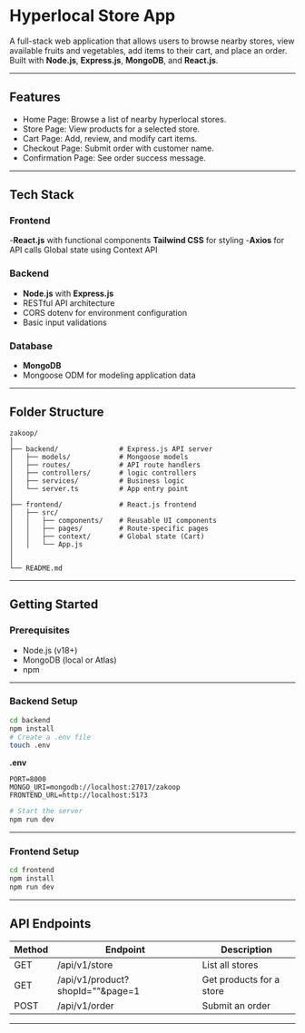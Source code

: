 # Hyperlocal Store App

A full-stack web application that allows users to browse nearby stores, view available fruits and vegetables, add items to their cart, and place an order. Built with **Node.js**, **Express.js**, **MongoDB**, and **React.js**.

---

## Features

- Home Page: Browse a list of nearby hyperlocal stores.
- Store Page: View products for a selected store.
- Cart Page: Add, review, and modify cart items.
- Checkout Page: Submit order with customer name.
- Confirmation Page: See order success message.

---

## Tech Stack

### Frontend

-**React.js** with functional components
**Tailwind CSS** for styling -**Axios** for API calls
Global state using Context API

### Backend

- **Node.js** with **Express.js**
- RESTful API architecture
- CORS dotenv for environment configuration
- Basic input validations

### Database

- **MongoDB**
- Mongoose ODM for modeling application data

---

## Folder Structure

```
zakoop/
│
├── backend/               # Express.js API server
│   ├── models/            # Mongoose models
│   ├── routes/            # API route handlers
│   ├── controllers/       # logic controllers
│   ├── services/          # Business logic
│   └── server.ts          # App entry point
│
├── frontend/              # React.js frontend
│   ├── src/
│   │   ├── components/    # Reusable UI components
│   │   ├── pages/         # Route-specific pages
│   │   ├── context/       # Global state (Cart)
│   │   └── App.js
│
│
└── README.md
```

---

## Getting Started

### Prerequisites

- Node.js (v18+)
- MongoDB (local or Atlas)
- npm

---

### Backend Setup

```bash
cd backend
npm install
# Create a .env file
touch .env
```

**.env**

```env
PORT=8000
MONGO_URI=mongodb://localhost:27017/zakoop
FRONTEND_URL=http://localhost:5173
```

```bash
# Start the server
npm run dev
```

---

### Frontend Setup

```bash
cd frontend
npm install
npm run dev
```

---

## API Endpoints

| Method | Endpoint                         | Description              |
| ------ | -------------------------------- | ------------------------ |
| GET    | /api/v1/store                    | List all stores          |
| GET    | /api/v1/product?shopId=""&page=1 | Get products for a store |
| POST   | /api/v1/order                    | Submit an order          |

---
